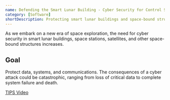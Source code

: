 ```yaml
---
name: Defending the Smart Lunar Building - Cyber Security for Control Systems
category: [Software]
shortDescription: Protecting smart lunar buildings and space-bound structures from cyber attacks is crucial for ensuring the safety and integrity of data, systems, and communications.
---
```


As we embark on a new era of space exploration, the need for cyber security in smart lunar buildings, space stations, satellites, and other space-bound structures increases.

## Goal

Protect data, systems, and communications. The consequences of a cyber attack could be catastrophic,
ranging from loss of critical data to complete system
failure and death.

[TIPS Video](https://youtu.be/Tj55zjDBE-g?si=dx-dyO1UEaOfOn0J)
